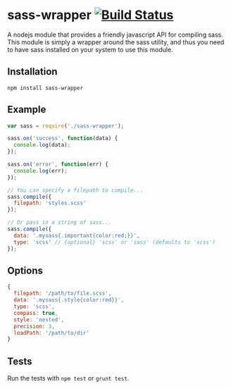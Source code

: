 # sass-wrapper [![Build Status](https://travis-ci.org/badsyntax/sass-wrapper.png?branch=master)](https://travis-ci.org/badsyntax/sass-wrapper)

A nodejs module that provides a friendly javascript API for compiling sass. This module is simply a wrapper
around the sass utility, and thus you need to have sass installed on your system to use this module.

## Installation

`npm install sass-wrapper`

## Example

```javascript
var sass = require('./sass-wrapper');

sass.on('success', function(data) {
  console.log(data);
});

sass.on('error', function(err) {
  console.log(err);
});

// You can specify a filepath to compile...
sass.compile({
  filepath: 'styles.scss'
});

// Or pass in a string of sass...
sass.compile({
  data: '.mysass{.important{color:red;}}',
  type: 'scss' // {optional} 'scss' or 'sass' (defaults to 'scss')
});
```

## Options

```javascript
{
  filepath: '/path/to/file.scss',
  data: '.mysass{.style{color:red}}',
  type: 'scss', 
  compass: true,
  style: 'nested',
  precision: 3,
  loadPath: '/path/to/dir'
}
```

## Tests

Run the tests with `npm test` or `grunt test`.

